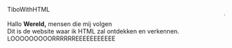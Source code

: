 <html>
  <head>
    <title>TiboWithHTML</title>
	<link href="Style-TiboWithHTML.css" type="text/css" rel="stylesheet">
  </head>
  
  <body>
  <div id="Title">
   <Ti>TiboWithHTML</Ti>
    <marquee direction="left" loop="-1" behavior="scroll" scrolldelay="75">Welkom bij TiboWithHTML! Have fun!</marquee>
   </div id="Title">
  
  <div id="main">
   <R1>Hallo <b>Wereld,</b> mensen die mij volgen</R1>
   <br>
   <R2>Dit is de website waar ik HTML zal ontdekken en verkennen.<R2>
   </div>
   <Z>LOOOOOOOOORRRRRREEEEEEEEEEE</Z>
  </body>
   
</html>
